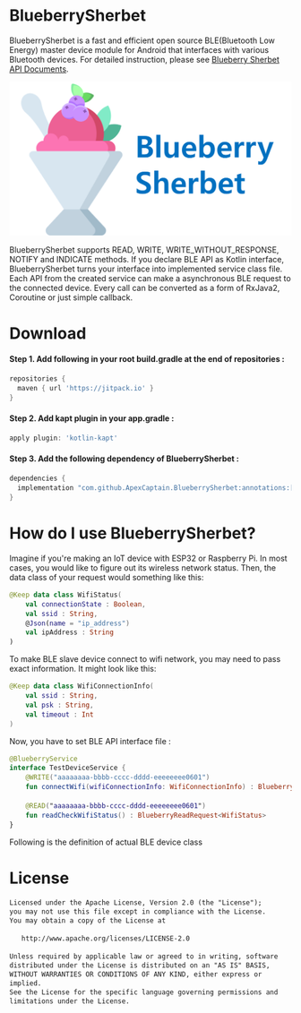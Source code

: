 BlueberrySherbet
================

BlueberrySherbet is a fast and efficient open source BLE(Bluetooth Low Energy) master device module for Android that interfaces with various Bluetooth devices. For detailed instruction, please see [Blueberry Sherbet API Documents](https://apexcaptain.github.io/BlueberrySherbet/ "GitHub Pages").

![](ReadMeRes/logoWithText.png)

BlueberrySherbet supports READ, WRITE, WRITE_WITHOUT_RESPONSE,
NOTIFY and INDICATE methods. If you declare BLE API as Kotlin interface, BlueberrySherbet turns your interface into implemented service class file. Each API from the created service can make a asynchronous BLE request to the connected device. Every call can be converted as a form of RxJava2, Coroutine or just simple callback.

Download
========

#### Step 1. Add following in your root build.gradle at the end of repositories :
```gradle
repositories {
  maven { url 'https://jitpack.io' }
}
```
#### Step 2. Add kapt plugin in your app.gradle :
```gradle
apply plugin: 'kotlin-kapt'
```

#### Step 3. Add the following dependency of BlueberrySherbet :
```gradle
dependencies {
  implementation "com.github.ApexCaptain.BlueberrySherbet:annotations:[releaseVersion]"
}
```

How do I use BlueberrySherbet?
==============================
Imagine if you're making an IoT device with ESP32 or Raspberry Pi. In most cases, you would like to figure out its wireless network status.
Then, the data class of your request would something like this:
```kotlin
@Keep data class WifiStatus(
    val connectionState : Boolean,
    val ssid : String,
    @Json(name = "ip_address")
    val ipAddress : String
)
```
To make BLE slave device connect to wifi network, you may need to pass exact information. It might look like this:

```kotlin
@Keep data class WifiConnectionInfo(
    val ssid : String,
    val psk : String,
    val timeout : Int
)
```
Now, you have to set BLE API interface file :
```kotlin
@BlueberryService
interface TestDeviceService {
    @WRITE("aaaaaaaa-bbbb-cccc-dddd-eeeeeeee0601")
    fun connectWifi(wifiConnectionInfo: WifiConnectionInfo) : BlueberryWriteRequest

    @READ("aaaaaaaa-bbbb-cccc-dddd-eeeeeeee0601")
    fun readCheckWifiStatus() : BlueberryReadRequest<WifiStatus>
}
```
Following is the definition of actual BLE device class 

License
=======

    Licensed under the Apache License, Version 2.0 (the "License");
    you may not use this file except in compliance with the License.
    You may obtain a copy of the License at

       http://www.apache.org/licenses/LICENSE-2.0

    Unless required by applicable law or agreed to in writing, software
    distributed under the License is distributed on an "AS IS" BASIS,
    WITHOUT WARRANTIES OR CONDITIONS OF ANY KIND, either express or implied.
    See the License for the specific language governing permissions and
    limitations under the License.

[releaseVersion]: 0.1.8 
